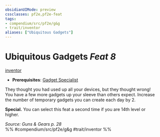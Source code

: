 ```yaml
---
obsidianUIMode: preview
cssclasses: pf2e,pf2e-feat
tags:
- compendium/src/pf2e/g&g
- trait/inventor
aliases: ["Ubiquitous Gadgets"]
---
```

# Ubiquitous Gadgets  *Feat 8*  
[inventor](rules/traits/inventor-g-g.md "Inventor Class Trait")  

- **Prerequisites**: [Gadget Specialist](compendium/feats/gadget-specialist-g-g.md)

They thought you had used up all your devices, but they thought wrong! You have a few more gadgets up your sleeve than others expect. Increase the number of temporary gadgets you can create each day by 2.

**Special.** You can select this feat a second time if you are 14th level or higher.

*Source: Guns & Gears p. 28*  
%% #compendium/src/pf2e/g&g #trait/inventor %%